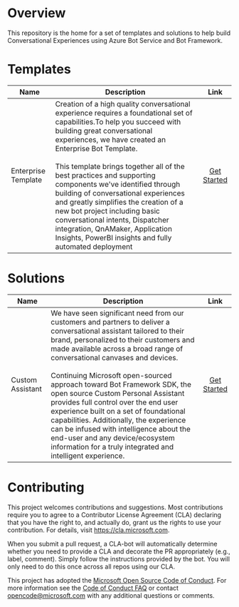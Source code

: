 # Overview

This repository is the home for a set of templates and solutions to help build Conversational Experiences using Azure Bot Service and Bot Framework.

# Templates

Name | Description | Link
------------ | ------------- | :-----------:
Enterprise Template | Creation of a high quality conversational experience requires a foundational set of capabilities.To help you succeed with building great conversational experiences, we have created an Enterprise Bot Template. <br /> <br />This template brings together all of the best practices and supporting components we've identified through building of conversational experiences and greatly simplifies the creation of a new bot project including basic conversational intents, Dispatcher integration, QnAMaker, Application Insights, PowerBI insights and fully automated deployment | [Get Started](./templates/Enterprise-Template/README.md)

# Solutions

Name | Description | Link 
------------ | ------------- | :-----------:
Custom Assistant | We have seen significant need from our customers and partners to deliver a conversational assistant tailored to their brand, personalized to their customers and made available across a broad range of conversational canvases and devices. <br /> <br /> Continuing Microsoft open-sourced approach toward Bot Framework SDK, the open source Custom Personal Assistant provides full control over the end user experience built on a set of foundational capabilities. Additionally, the experience can be infused with intelligence about the end-user and any device/ecosystem information for a truly integrated and intelligent experience.  | [Get Started](./solutions/Custom-Assistant/README.md)

# Contributing

This project welcomes contributions and suggestions.  Most contributions require you to agree to a
Contributor License Agreement (CLA) declaring that you have the right to, and actually do, grant us
the rights to use your contribution. For details, visit https://cla.microsoft.com.

When you submit a pull request, a CLA-bot will automatically determine whether you need to provide
a CLA and decorate the PR appropriately (e.g., label, comment). Simply follow the instructions
provided by the bot. You will only need to do this once across all repos using our CLA.

This project has adopted the [Microsoft Open Source Code of Conduct](https://opensource.microsoft.com/codeofconduct/).
For more information see the [Code of Conduct FAQ](https://opensource.microsoft.com/codeofconduct/faq/) or
contact [opencode@microsoft.com](mailto:opencode@microsoft.com) with any additional questions or comments.
